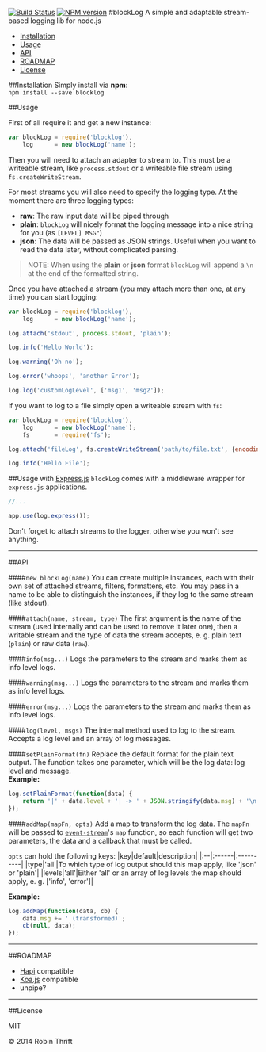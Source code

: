 [![Build Status](https://travis-ci.org/RobinThrift/blockLog.png?branch=master)](https://travis-ci.org/RobinThrift/blockLog)
[![NPM version](https://badge.fury.io/js/blocklog.png)](http://badge.fury.io/js/blocklog)
#blockLog
A simple and adaptable stream-based logging lib for node.js


- [Installation](#installation)
- [Usage](#usage)
- [API](#api)
- [ROADMAP](#roadmap)
- [License](#license)


##Installation
Simply install via **npm**:   
`npm install --save blocklog`

##Usage

First of all require it and get a new instance:  
```js
var blockLog = require('blocklog'),
    log      = new blockLog('name');
```

Then you will need to attach an adapter to stream to. This must be a writeable stream, like `process.stdout` or a writeable file stream using `fs.createWriteStream`. 

For most streams you will also need to specify the logging type. At the moment there are three logging types:

- **raw**: The raw input data will be piped through
- **plain**: `blockLog` will nicely format the logging message into a nice string for you (as `[LEVEL] MSG"`)
- **json**: The data will be passed as JSON strings. Useful when you want to read the data later, without complicated parsing.

> NOTE: When using the **plain** or **json** format `blockLog` will append a `\n` at the end of the formatted string.


Once you have attached a stream (you may attach more than one, at any time) you can start logging:

```js  
var blockLog = require('blocklog'),
    log      = new blockLog('name');

log.attach('stdout', process.stdout, 'plain');

log.info('Hello World');

log.warning('Oh no');

log.error('whoops', 'another Error');

log.log('customLogLevel', ['msg1', 'msg2']);

```

If you want to log to a file simply open a writeable stream with `fs`:

```js  
var blockLog = require('blocklog'),
    log      = new blockLog('name');
    fs       = require('fs');

log.attach('fileLog', fs.createWriteStream('path/to/file.txt', {encoding: 'uft8'}), 'json');

log.info('Hello File');


```

##Usage with [Express.js](http://expressjs.com/api.html#app.use)
`blockLog` comes with a middleware wrapper for `express.js` applications.

```js
//...

app.use(log.express());

```
Don't forget to attach streams to the logger, otherwise you won't see anything.

---


##API

####`new blockLog(name)`
You can create multiple instances, each with their own set of attached streams, filters, formatters, etc. You may pass in a name to be able to distinguish the instances, if they log to the same stream (like stdout). 

####`attach(name, stream, type)`
The first argument is the name of the stream (used internally and can be used to remove it later one), then a writable stream and the type of data the stream accepts, e. g. plain text (`plain`) or raw data (`raw`).

####`info(msg...)`
Logs the parameters to the stream and marks them as info level logs.

####`warning(msg...)`
Logs the parameters to the stream and marks them as info level logs.

####`error(msg...)`
Logs the parameters to the stream and marks them as info level logs.

####`log(level, msgs)`
The internal method used to log to the stream. Accepts a log level and an array of log messages.


####`setPlainFormat(fn)`
Replace the default format for the plain text output. The function takes one parameter, which will be the log data: log level and message.  
**Example:**  
```js
log.setPlainFormat(function(data) {
    return '|' + data.level + '| -> ' + JSON.stringify(data.msg) + '\n';
});  
```

####`addMap(mapFn, opts)`
Add a map to transform the log data. The `mapFn` will be passed to [`event-stream`](https://github.com/dominictarr/event-stream#map-asyncfunction)'s `map` function, so each function will get two parameters, the data and a callback that must be called.  
  
`opts` can hold the following keys:
|key|default|description|
|:--|:------|:----------|
|type|'all'|To which type of log output should this map apply, like 'json' or 'plain'|
|levels|'all'|Either 'all' or an array of log levels the map should apply, e. g. ['info', 'error']|


**Example:**  
```js
log.addMap(function(data, cb) {
    data.msg += ' (transformed)';
    cb(null, data);
}); 
```

---

##ROADMAP

- [Hapi](http://spumko.github.io/) compatible
- [Koa.js](http://koajs.com/) compatible
- unpipe?


---

##License

MIT

&copy; 2014 Robin Thrift


























